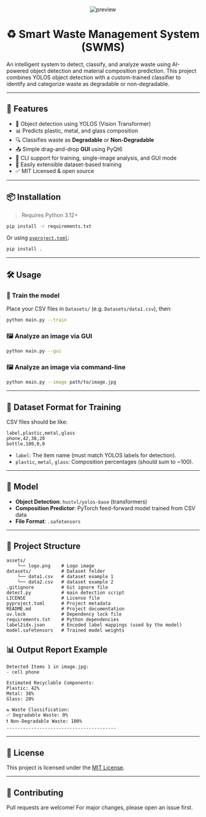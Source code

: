 <p align="center">
  <img src="https://github.com/user-attachments/assets/4a7266a0-105d-4555-8b6c-1462c03608de" alt="preview">
</p>

<h1 align="center">♻️ Smart Waste Management System (SWMS)</h1>


An intelligent system to detect, classify, and analyze waste using AI-powered object detection and material composition prediction. This project combines YOLOS object detection with a custom-trained classifier to identify and categorize waste as degradable or non-degradable.

---

## 🚀 Features

- 🧠 Object detection using YOLOS (Vision Transformer)
- 📊 Predicts plastic, metal, and glass composition
- 🔍 Classifies waste as **Degradable** or **Non-Degradable**
- 📤 Simple drag-and-drop **GUI** using PyQt6
- 📁 CLI support for training, single-image analysis, and GUI mode
- 🧪 Easily extensible dataset-based training
- ✅ MIT Licensed & open source

---

## 📦 Installation

> Requires Python 3.12+

```bash
pip install -r requirements.txt
```

Or using [`pyproject.toml`](pyproject.toml):

```bash
pip install .
```

---

## 🛠️ Usage

### 🔧 Train the model

Place your CSV files in `Datasets/` (e.g. `Datasets/data1.csv`), then:

```bash
python main.py --train
```

### 🖼️ Analyze an image via GUI

```bash
python main.py --gui
```

### 🖼️ Analyze an image via command-line

```bash
python main.py --image path/to/image.jpg
```

---

## 📁 Dataset Format for Training

CSV files should be like:

```csv
label,plastic,metal,glass
phone,42,38,20
bottle,100,0,0
```

- `label`: The item name (must match YOLOS labels for detection).
- `plastic`, `metal`, `glass`: Composition percentages (should sum to ~100).

---

## 🧠 Model

- **Object Detection**: `hustvl/yolos-base` (transformers)
- **Composition Predictor**: PyTorch feed-forward model trained from CSV data
- **File Format**: `.safetensors`

---

## 📸 Project Structure

```text
assets/
    └── logo.png    # Logo image
datasets/           # Dataset folder
    └── data1.csv   # dataset example 1
    └── data2.csv   # dataset example 2
.gitignore          # Git ignore file
detect.py           # main detection script
LICENSE             # License file
pyproject.toml      # Project metadata
README.md           # Project documentation
uv.lock             # Dependency lock file
requirements.txt    # Python dependencies
label2idx.json      # Encoded label mappings (used by the model)
model.safetensors   # Trained model weights
```

## 📊 Output Report Example

```
Detected Items 1 in image.jpg:
- cell phone

Estimated Recyclable Components:
Plastic: 42%
Metal: 38%
Glass: 20%

♻️ Waste Classification:
✅ Degradable Waste: 0% 
❗ Non-Degradable Waste: 100%
----------------------------------------
```

---

## 🪪 License

This project is licensed under the [MIT License](LICENSE).

---

## 🤝 Contributing

Pull requests are welcome! For major changes, please open an issue first.
